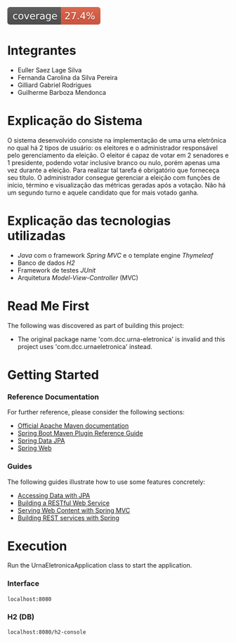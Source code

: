![Coverage](.github/badges/jacoco.svg)

# Integrantes
* Euller Saez Lage Silva
* Fernanda Carolina da Silva Pereira
* Gilliard Gabriel Rodrigues
* Guilherme Barboza Mendonca

# Explicação do Sistema
O sistema desenvolvido consiste na implementação de uma urna eletrônica no qual há 2 tipos de usuário: os eleitores e o administrador responsável pelo gerenciamento da eleição. O eleitor é capaz de votar em 2 senadores e 1 presidente, podendo votar inclusive branco ou nulo, porém apenas uma vez durante a eleição. Para realizar tal tarefa é obrigatório que forneceça seu título.
O administrador consegue gerenciar a eleição com funções de início, término e visualização das métricas geradas após a votação. Não há um segundo turno e aquele candidato que for mais votado ganha.

# Explicação das tecnologias utilizadas
- _Java_ com o framework _Spring MVC_ e o template engine _Thymeleaf_
- Banco de dados _H2_
- Framework de testes _JUnit_
- Arquitetura _Model-View-Controller_ (MVC)



# Read Me First
The following was discovered as part of building this project:

* The original package name 'com.dcc.urna-eletronica' is invalid and this project uses 'com.dcc.urnaeletronica' instead.

# Getting Started

### Reference Documentation
For further reference, please consider the following sections:

* [Official Apache Maven documentation](https://maven.apache.org/guides/index.html)
* [Spring Boot Maven Plugin Reference Guide](https://docs.spring.io/spring-boot/docs/2.6.3/maven-plugin/reference/html/)
* [Spring Data JPA](https://docs.spring.io/spring-boot/docs/2.6.3/reference/htmlsingle/#boot-features-jpa-and-spring-data)
* [Spring Web](https://docs.spring.io/spring-boot/docs/2.6.3/reference/htmlsingle/#boot-features-developing-web-applications)

### Guides
The following guides illustrate how to use some features concretely:

* [Accessing Data with JPA](https://spring.io/guides/gs/accessing-data-jpa/)
* [Building a RESTful Web Service](https://spring.io/guides/gs/rest-service/)
* [Serving Web Content with Spring MVC](https://spring.io/guides/gs/serving-web-content/)
* [Building REST services with Spring](https://spring.io/guides/tutorials/bookmarks/)

# Execution
Run the UrnaEletronicaApplication class to start the application.

### Interface 
    localhost:8080

### H2 (DB)
    localhost:8080/h2-console

